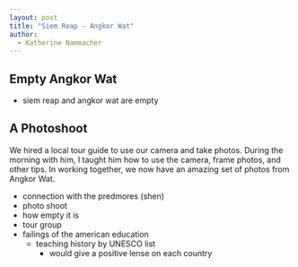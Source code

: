 ```yaml
---
layout: post
title: "Siem Reap - Angkor Wat"
author:
  - Katherine Nammacher
---
```

## Empty Angkor Wat
- siem reap and angkor wat are empty

## A Photoshoot
We hired a local tour guide to use our camera and take photos. During the morning with him, I taught him how to use the camera, frame photos, and other tips. In working together, we now have an amazing set of photos from Angkor Wat.








- connection with the predmores (shen)
- photo shoot
- how empty it is 
- tour group
- failings of the american education 
  - teaching history by UNESCO list
    - would give a positive lense on each country